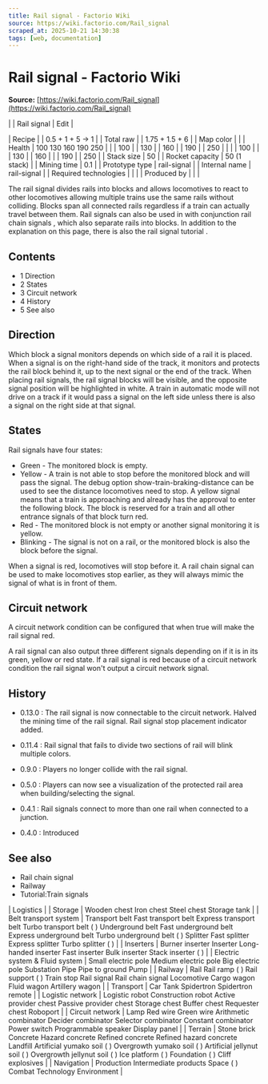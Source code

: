 ```yaml
---
title: Rail signal - Factorio Wiki
source: https://wiki.factorio.com/Rail_signal
scraped_at: 2025-10-21 14:30:38
tags: [web, documentation]
---
```


# Rail signal - Factorio Wiki

**Source:** [https://wiki.factorio.com/Rail_signal](https://wiki.factorio.com/Rail_signal)


|  | Rail signal | Edit |

| Recipe |
| 0.5 + 1 + 5 → 1 |
| Total raw |
| 1.75 + 1.5 + 6 |
| Map color |  |
| Health | 100 130 160 190 250 |  |  | 100 |  | 130 |  | 160 |  | 190 |  | 250 |
|  |  | 100 |
|  | 130 |  | 160 |
|  | 190 |  | 250 |
| Stack size | 50 |
| Rocket capacity | 50 (1 stack) |
| Mining time | 0.1 |
| Prototype type | rail-signal |
| Internal name | rail-signal |
| Required technologies |
|  |
| Produced by |
|  |

The rail signal divides rails into blocks and allows locomotives to react to other locomotives allowing multiple trains use the same rails without colliding. Blocks span all connected rails regardless if a train can actually travel between them. Rail signals can also be used in with conjunction rail chain signals , which also separate rails into blocks. In addition to the explanation on this page, there is also the rail signal tutorial .

## Contents

- 1 Direction
- 2 States
- 3 Circuit network
- 4 History
- 5 See also

## Direction

Which block a signal monitors depends on which side of a rail it is placed. When a signal is on the right-hand side of the track, it monitors and protects the rail block behind it, up to the next signal or the end of the track. When placing rail signals, the rail signal blocks will be visible, and the opposite signal position will be highlighted in white. A train in automatic mode will not drive on a track if it would pass a signal on the left side unless there is also a signal on the right side at that signal.

## States

Rail signals have four states:

- Green - The monitored block is empty.
- Yellow - A train is not able to stop before the monitored block and will pass the signal. The debug option show-train-braking-distance can be used to see the distance locomotives need to stop. A yellow signal means that a train is approaching and already has the approval to enter the following block. The block is reserved for a train and all other entrance signals of that block turn red.
- Red - The monitored block is not empty or another signal monitoring it is yellow.
- Blinking - The signal is not on a rail, or the monitored block is also the block before the signal.

When a signal is red, locomotives will stop before it. A rail chain signal can be used to make locomotives stop earlier, as they will always mimic the signal of what is in front of them.

## Circuit network

A circuit network condition can be configured that when true will make the rail signal red.

A rail signal can also output three different signals depending on if it is in its green, yellow or red state. If a rail signal is red because of a circuit network condition the rail signal won't output a circuit network signal.

## History

- 0.13.0 : The rail signal is now connectable to the circuit network. Halved the mining time of the rail signal. Rail signal stop placement indicator added.

- 0.11.4 : Rail signal that fails to divide two sections of rail will blink multiple colors.

- 0.9.0 : Players no longer collide with the rail signal.

- 0.5.0 : Players can now see a visualization of the protected rail area when building/selecting the signal.

- 0.4.1 : Rail signals connect to more than one rail when connected to a junction.

- 0.4.0 : Introduced

## See also

- Rail chain signal
- Railway
- Tutorial:Train signals

| Logistics |
| Storage | Wooden chest Iron chest Steel chest Storage tank |
| Belt transport system | Transport belt Fast transport belt Express transport belt Turbo transport belt ( ) Underground belt Fast underground belt Express underground belt Turbo underground belt ( ) Splitter Fast splitter Express splitter Turbo splitter ( ) |
| Inserters | Burner inserter Inserter Long-handed inserter Fast inserter Bulk inserter Stack inserter ( ) |
| Electric system & Fluid system | Small electric pole Medium electric pole Big electric pole Substation Pipe Pipe to ground Pump |
| Railway | Rail Rail ramp ( ) Rail support ( ) Train stop Rail signal Rail chain signal Locomotive Cargo wagon Fluid wagon Artillery wagon |
| Transport | Car Tank Spidertron Spidertron remote |
| Logistic network | Logistic robot Construction robot Active provider chest Passive provider chest Storage chest Buffer chest Requester chest Roboport |
| Circuit network | Lamp Red wire Green wire Arithmetic combinator Decider combinator Selector combinator Constant combinator Power switch Programmable speaker Display panel |
| Terrain | Stone brick Concrete Hazard concrete Refined concrete Refined hazard concrete Landfill Artificial yumako soil ( ) Overgrowth yumako soil ( ) Artificial jellynut soil ( ) Overgrowth jellynut soil ( ) Ice platform ( ) Foundation ( ) Cliff explosives |
| Navigation | Production Intermediate products Space ( ) Combat Technology Environment |
